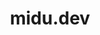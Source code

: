 ---
title: 'midu.dev'
url: 'https://midu.dev'
tags: ['frontend developer', 'developer']
updatesFeed: 'https://midu.dev/index.xml'
nsfw: false
rss: true
---